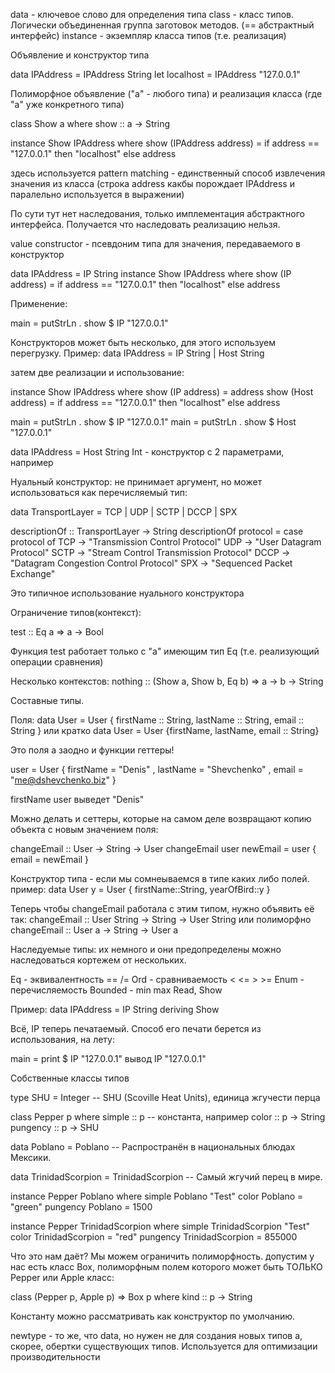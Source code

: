data - ключевое слово для определения типа
class - класс типов. Логически объединенная группа заготовок методов. (== абстрактный интерфейс)
instance - экземпляр класса типов (т.е. реализация)


Объявление и конструктор типа

data IPAddress = IPAddress String
let localhost = IPAddress "127.0.0.1"


Полиморфное объявление ("a" - любого типа) и реализация класса (где "a" уже конкретного типа)

class Show a where
    show :: a -> String

instance Show IPAddress where
    show (IPAddress address) =
        if address == "127.0.0.1" then "localhost" else address


здесь используется pattern matching - единственный способ извлечения значения из класса
(строка address какбы порождает IPAddress и паралельно используется в выражении)

По сути тут нет наследования, только имплементация абстрактного интерфейса.
Получается что наследовать реализацию нельзя.



value constructor - псевдоним типа для значения, передаваемого
в конструктор

data IPAddress = IP String
instance Show IPAddress where
	show (IP address) =
		if address == "127.0.0.1" then "localhost" else address

Применение:

main = putStrLn . show $ IP "127.0.0.1"

Конструкторов может быть несколько, для этого используем перегрузку. Пример:
data IPAddress = IP String | Host String

затем две реализации и использование:

instance Show IPAddress where
    show (IP address)   = address
    show (Host address) = if address == "127.0.0.1" then "localhost" else address

main = putStrLn . show $ IP "127.0.0.1"
main = putStrLn . show $ Host "127.0.0.1"


data IPAddress = Host String Int - конструктор c 2 параметрами, например


Нуальный конструктор: не принимает аргумент, но может использоваться как перечисляемый тип:

data TransportLayer = TCP | UDP | SCTP | DCCP | SPX

descriptionOf :: TransportLayer -> String
descriptionOf protocol =
    case protocol of
        TCP  -> "Transmission Control Protocol"
        UDP  -> "User Datagram Protocol"
        SCTP -> "Stream Control Transmission Protocol"
        DCCP -> "Datagram Congestion Control Protocol"
        SPX  -> "Sequenced Packet Exchange"

Это типичное использование нуального конструктора



Ограничение типов(контекст):

test :: Eq a => a -> Bool

Функция test работает только с "а" имеющим тип Eq
(т.е. реализующий операции сравнения)

Несколько контекстов:
nothing :: (Show a, Show b, Eq b) => a -> b -> String



Составные типы.

Поля:
data User = User {
   firstName :: String,
   lastName  :: String,
   email     :: String
}
или кратко
data User = User {firstName, lastName, email :: String}


Это поля а заодно и функции геттеры!

user = User { firstName = "Denis"
  , lastName  = "Shevchenko"
  , email     = "me@dshevchenko.biz"
  }

firstName user выведет "Denis"


Можно делать и сеттеры, которые на самом деле возвращают копию объекта
с новым значением поля:

changeEmail :: User -> String -> User
changeEmail user newEmail = user { email = newEmail }


Конструктор типа - если мы сомнеываемся в типе каких либо полей. пример:
data User y = User { firstName::String, yearOfBird::y }

Теперь чтобы changeEmail работала с этим типом, нужно объявить её так:
changeEmail :: User String -> String -> User String
или полиморфно
changeEmail :: User a -> String -> User a



Наследуемые типы: их немного и они предопределены
можно наследоваться кортежем от нескольких.

Eq - эквивалентность == /=
Ord - сравниваемость < <= > >=
Enum - перечисляемость
Bounded - min max
Read,
Show

Пример:
data IPAddress = IP String deriving Show

Всё, IP теперь печатаемый. Способ его печати берется из использования, на лету:

main = print $ IP "127.0.0.1"
вывод
IP "127.0.0.1"




Собственные классы типов

type SHU = Integer  -- SHU (Scoville Heat Units), единица жгучести перца

class Pepper p where
	simple :: p -- константа, например
    color :: p -> String
    pungency :: p -> SHU

data Poblano = Poblano  -- Распространён в национальных блюдах Мексики.

data TrinidadScorpion = TrinidadScorpion  -- Самый жгучий перец в мире.

instance Pepper Poblano where
	simple Poblano "Test"
    color Poblano = "green"
    pungency Poblano = 1500

instance Pepper TrinidadScorpion where
	simple TrinidadScorpion "Test"
    color TrinidadScorpion = "red"
    pungency TrinidadScorpion = 855000


Что это нам даёт? Мы можем ограничить полиморфность.
допустим у нас есть класс Box, полиморфным полем которого
может быть ТОЛЬКО Pepper или Apple класс:

class (Pepper p, Apple p) => Box p where
    kind :: p -> String

Константу можно рассматривать как конструктор по умолчанию.




newtype - то же, что data, но нужен не для создания новых типов
а, скорее, обертки существующих типов. Используется для оптимизации
производительности
